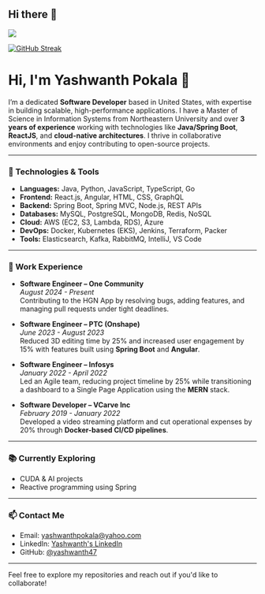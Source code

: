 ## Hi there 👋
![](https://komarev.com/ghpvc/?username=yashwanth170)

[![GitHub Streak](https://streak-stats.demolab.com/?user=yashwanth170)](https://git.io/streak-stats)
# Hi, I'm Yashwanth Pokala 👋

I’m a dedicated **Software Developer** based in United States, with expertise in building scalable, high-performance applications. I have a Master of Science in Information Systems from Northeastern University and over **3 years of experience** working with technologies like **Java/Spring Boot**, **ReactJS**, and **cloud-native architectures**. I thrive in collaborative environments and enjoy contributing to open-source projects.

---

### 🚀 Technologies & Tools

- **Languages:** Java, Python, JavaScript, TypeScript, Go
- **Frontend:** React.js, Angular, HTML, CSS, GraphQL
- **Backend:** Spring Boot, Spring MVC, Node.js, REST APIs
- **Databases:** MySQL, PostgreSQL, MongoDB, Redis, NoSQL
- **Cloud:** AWS (EC2, S3, Lambda, RDS), Azure
- **DevOps:** Docker, Kubernetes (EKS), Jenkins, Terraform, Packer
- **Tools:** Elasticsearch, Kafka, RabbitMQ, IntelliJ, VS Code

---

### 💼 Work Experience

- **Software Engineer – One Community**  
  _August 2024 - Present_  
  Contributing to the HGN App by resolving bugs, adding features, and managing pull requests under tight deadlines.

- **Software Engineer – PTC (Onshape)**  
  _June 2023 - August 2023_  
  Reduced 3D editing time by 25% and increased user engagement by 15% with features built using **Spring Boot** and **Angular**.

- **Software Engineer – Infosys**  
  _January 2022 - April 2022_  
  Led an Agile team, reducing project timeline by 25% while transitioning a dashboard to a Single Page Application using the **MERN** stack.

- **Software Developer – VCarve Inc**  
  _February 2019 - January 2022_  
  Developed a video streaming platform and cut operational expenses by 20% through **Docker-based CI/CD pipelines**.

---

### 📚 Currently Exploring

- CUDA & AI projects
- Reactive programming using Spring

---

### 📫 Contact Me

- Email: [yashwanthpokala@yahoo.com](mailto:yashwanthpokala@yahoo.com)
- LinkedIn: [Yashwanth's LinkedIn](https://linkedin.com/in/yashwanth)
- GitHub: [@yashwanth47](https://github.com/yashwanth47)

---

Feel free to explore my repositories and reach out if you'd like to collaborate!

